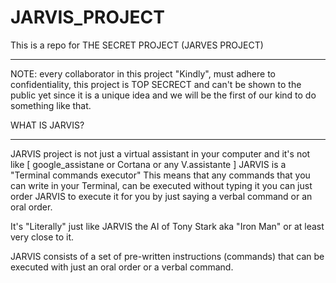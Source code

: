 # JARVIS_PROJECT
This is a repo for THE SECRET PROJECT  (JARVES PROJECT)
________________________________________________________

NOTE:
every collaborator in this project "Kindly", must adhere to confidentiality, this project is TOP SECRECT and can't be shown to the public yet since it is a unique idea and we will be the first of our kind to do something like that.





WHAT IS JARVIS?
_______________

JARVIS project is not just a virtual assistant in your computer and it's not like [ google_assistane or Cortana or any V.assistante ]
JARVIS is a "Terminal commands executor" This means that any commands that you can write in your Terminal, can be executed without typing it you can just order JARVIS to execute it for you by just saying a verbal command or an oral order.

It's "Literally" just like JARVIS the AI of Tony Stark aka "Iron Man" or at least very close to it.

JARVIS consists of a set of pre-written instructions (commands) that can be executed  with just an oral order or a verbal command.
